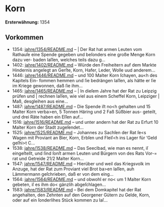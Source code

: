 # Korn

**Ersterwähnung:** 1354

## Vorkommen
- 1354: [jahre/1354/README.md](../jahre/1354/README.md) – | Der Rat hat armen Leuten vom Rathauſe eine Spende
gegeben und beſonders eine große Menge Korn dazu ver-
baden laſſen, welches teils dazu g...
- 1402: [jahre/1402/README.md](../jahre/1402/README.md) – Würde den Freiheitern auf dem Markte Hindernis
angelegt an Gerſte, Korn, Hafer, Leder, Wolle uud anderem...
- 1446: [jahre/1446/README.md](../jahre/1446/README.md) – und 100 Malter Korn ſchayen, au<h des Kapitels Ein-
fommen hemmen und ſie bedrängen laſſen, als hätte er
ſie im Kriege gewonnen, daß ſie ihm...
- 1465: [jahre/1465/README.md](../jahre/1465/README.md) – |
In dieſem Jahre hat der Rat zu Leipzig prüfen und |
rechnen laſſen, wie viel aus einem Scheffel Korn, Leipziger |
Maß, desgleihen aus eine...
- 1487: [jahre/1487/README.md](../jahre/1487/README.md) – Die Spende iſt no<h gehalten und 15 Malter Korn
verba>en, 5 Tonnen Häring und 2 Faß Süßbier aus-
geteilt, und drei Räte haben ein Eſſen auf...
- 1516: [jahre/1516/README.md](../jahre/1516/README.md) – und
unter andern hat der Rat zu Erfurt 10 Malter Korn
der Stadt zugeſendet...
- 1525: [jahre/1525/README.md](../jahre/1525/README.md) – Johannes zu Sachſen der Rat ſe<s Wagen mit
Proviant an Bier, Korn, Erbſen und Fleiſ<h ins Lager
für ‘Geld geſhi>t C...
- 1538: [jahre/1538/README.md](../jahre/1538/README.md) – Das Seeclbad, wie man es nennt, iſ eingeſtellt, und
ſind ſonſt armen Leuten und Bürgern von des Rats Vor-=
rat und Getreide 21/2 Malter Korn...
- 1547: [jahre/1547/README.md](../jahre/1547/README.md) – Hierüber und weil das Kriegsvolk im Anzuge, hat
der Rat zum Proviant viel Brot ba>en laſſen, auh
Lämmermann geſchrieben, daß er von dem eing...
- 1564: [jahre/1564/README.md](../jahre/1564/README.md) – und obwohl er no< um 1 Malter
Korn gebeten, iſ es ihm do< gänzlih abgeſchlagen...
- 1583: [jahre/1583/README.md](../jahre/1583/README.md) – Bei dem Domkapitel hat der Rat angehalten, den
Zehnten auf den Georgener Gütern zu Gelde, Korn, oder
auf ein ſonderlihes Stück kommen zu laſ...
